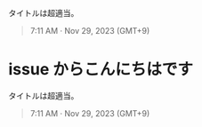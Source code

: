 タイトルは超適当。

> 7:11 AM · Nov 29, 2023 (GMT+9)

# issue からこんにちはです
タイトルは超適当。

> 7:11 AM · Nov 29, 2023 (GMT+9)
